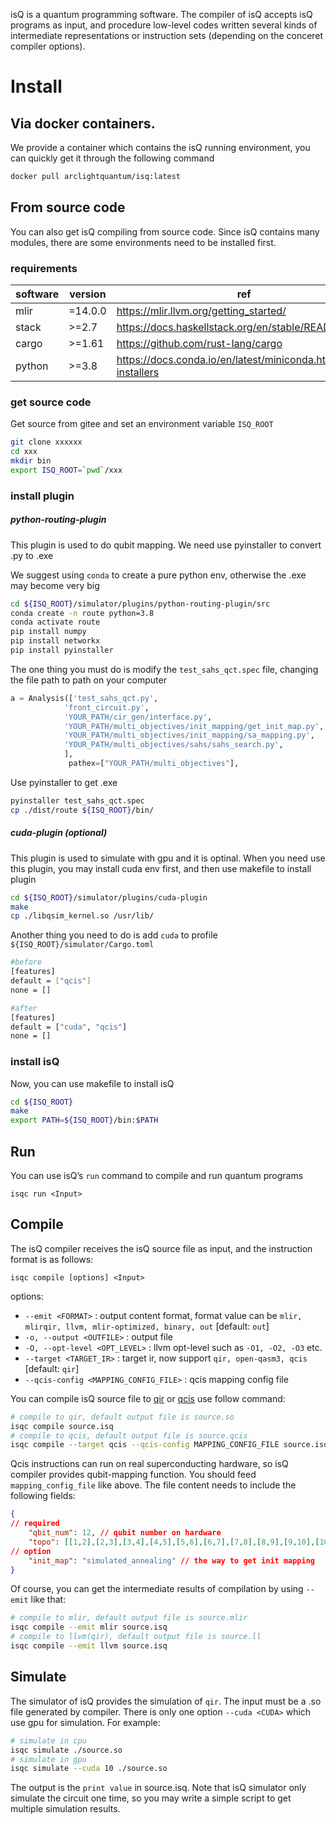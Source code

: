 
isQ is a quantum programming software. The compiler of isQ accepts isQ programs as input, and procedure low-level codes written several kinds of intermediate representations or instruction sets (depending on the conceret compiler options). 


Install
=========================


Via docker containers.
-------------------------

We provide a container which contains the isQ running environment, you can quickly get it through the following command

```bash
docker pull arclightquantum/isq:latest
```


From source code
-------------------------

You can also get isQ compiling from source code. Since isQ contains many modules,  there are some environments need to be installed first.

### requirements
| software | version |ref|
|----|-----|----|
|mlir|=14.0.0|https://mlir.llvm.org/getting_started/|
|stack|>=2.7|https://docs.haskellstack.org/en/stable/README/|
|cargo|>=1.61|https://github.com/rust-lang/cargo|
|python|>=3.8|https://docs.conda.io/en/latest/miniconda.html#linux-installers|

### get source code

Get source from gitee and set an environment variable `ISQ_ROOT`
```bash
git clone xxxxxx
cd xxx
mkdir bin
export ISQ_ROOT=`pwd`/xxx
```

### install plugin

##### python-routing-plugin

This plugin is used to do qubit mapping. We need use pyinstaller to convert .py to .exe

We suggest using `conda` to create a pure python env, otherwise the .exe may become very big

``` bash
cd ${ISQ_ROOT}/simulator/plugins/python-routing-plugin/src
conda create -n route python=3.8
conda activate route
pip install numpy
pip install networkx
pip install pyinstaller
```

The one thing you must do is modify the `test_sahs_qct.spec` file, changing the file path to path on your computer

```python
a = Analysis(['test_sahs_qct.py',
            'front_circuit.py',
            'YOUR_PATH/cir_gen/interface.py',
            'YOUR_PATH/multi_objectives/init_mapping/get_init_map.py',
            'YOUR_PATH/multi_objectives/init_mapping/sa_mapping.py',
            'YOUR_PATH/multi_objectives/sahs/sahs_search.py',
            ],
             pathex=["YOUR_PATH/multi_objectives"],
```

Use pyinstaller to get .exe
```bash
pyinstaller test_sahs_qct.spec
cp ./dist/route ${ISQ_ROOT}/bin/
```

##### cuda-plugin (optional)

This plugin is used to simulate with gpu and it is optinal. When you need use this plugin, you may install cuda env first, and then use makefile to install plugin

```bash
cd ${ISQ_ROOT}/simulator/plugins/cuda-plugin
make
cp ./libqsim_kernel.so /usr/lib/
```

Another thing you need to do is add `cuda` to profile `${ISQ_ROOT}/simulator/Cargo.toml`


```bash
#before
[features]
default = ["qcis"]
none = []

#after
[features]
default = ["cuda", "qcis"]
none = []
```

### install isQ

Now, you can use makefile to install isQ

```bash
cd ${ISQ_ROOT}
make
export PATH=${ISQ_ROOT}/bin:$PATH
```



Run
-------------------------

You can use isQ’s `run` command to compile and run quantum programs

	isqc run <Input>

Compile
-------------------------

The isQ compiler receives the isQ source file as input, and the instruction format is as follows:

    isqc compile [options] <Input>

options:

* `--emit <FORMAT>` : output content format, format value can be `mlir, mlirqir, llvm, mlir-optimized, binary, out` \[default: `out`\]
* `-o, --output <OUTFILE>` : output file
* `-O, --opt-level <OPT_LEVEL>` : llvm opt-level such as `-O1, -O2, -O3` etc.
* `--target <TARGET_IR>` : target ir, now support `qir, open-qasm3, qcis` \[default: `qir`\]
* `--qcis-config <MAPPING_CONFIG_FILE>` : qcis mapping config file

You can compile isQ source file to [qir](https://github.com/qir-alliance/qir-spec) or [qcis](https://quantumcomputer.ac.cn/UserBook.html) use follow command:

```bash
# compile to qir, default output file is source.so
isqc compile source.isq
# compile to qcis, default output file is source.qcis
isqc compile --target qcis --qcis-config MAPPING_CONFIG_FILE source.isq
```

Qcis instructions can run on real superconducting hardware, so isQ compiler provides qubit-mapping function. You should feed `mapping_config_file` like above. The file content needs to include the following fields:

```json
{
// required
    "qbit_num": 12, // qubit number on hardware
    "topo": [[1,2],[2,3],[3,4],[4,5],[5,6],[6,7],[7,8],[8,9],[9,10],[10,11],[11,12]], // topology of hardware
// option 
    "init_map": "simulated_annealing" // the way to get init mapping
}

```

Of course, you can get the intermediate results of compilation by using `--emit` like that:

```bash
# compile to mlir, default output file is source.mlir
isqc compile --emit mlir source.isq
# compile to llvm(qir), default output file is source.ll
isqc compile --emit llvm source.isq
```

Simulate
------------------

The simulator of isQ provides the simulation of `qir`. The input must be a .so file generated by compiler. There is only one option `--cuda <CUDA>` which use gpu for simulation. For example:

```bash
# simulate in cpu
isqc simulate ./source.so
# simulate in gpu
isqc simulate --cuda 10 ./source.so
```

The output is the `print value` in source.isq. Note that isQ simulator only simulate the circuit one time, so you may write a simple script to get multiple simulation results.




<script type="text/javascript" id="MathJax-script" async
  src="https://cdnjs.cloudflare.com/ajax/libs/mathjax/3.0.0/es5/tex-mml-chtml.js">
</script>
<script>
MathJax = {
  tex: {
    inlineMath: [['$', '$'], ['\\(', '\\)']]
  }
};
</script>
<script id="MathJax-script" async
  src="https://cdn.jsdelivr.net/npm/mathjax@3/es5/tex-chtml.js">
</script>